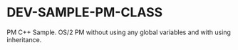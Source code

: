 # DEV-SAMPLE-PM-CLASS
PM C++ Sample. OS/2 PM without using any global variables and with using inheritance. 
